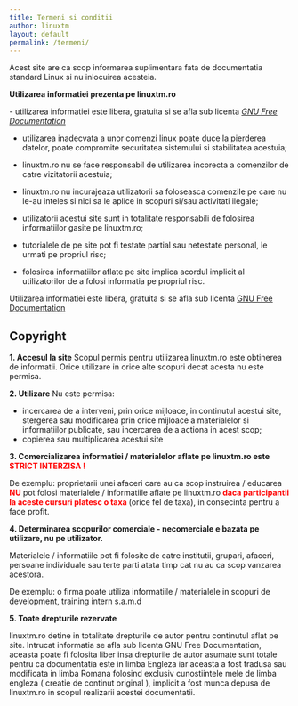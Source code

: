 ```yaml
---
title: Termeni si conditii
author: linuxtm
layout: default
permalink: /termeni/
---
```


Acest site are ca scop informarea suplimentara fata de documentatia standard Linux si nu inlocuirea acesteia.

<strong>Utilizarea informatiei prezenta pe linuxtm.ro</strong>

<strong></strong>- utilizarea informatiei este libera, gratuita si se afla sub licenta <em id="__mceDel"><a href="http://en.wikipedia.org/wiki/GNU_Free_Documentation_License" target="_blank" rel="nofollow">GNU Free Documentation</a></em>

- utilizarea inadecvata a unor comenzi linux poate duce la pierderea datelor, poate compromite securitatea sistemului si stabilitatea acestuia;

- linuxtm.ro nu se face responsabil de utilizarea incorecta a comenzilor de catre vizitatorii acestuia;

- linuxtm.ro nu incurajeaza utilizatorii sa foloseasca comenzile pe care nu le-au inteles si nici sa le aplice in scopuri si/sau activitati ilegale;

- utilizatorii acestui site sunt in totalitate responsabili de folosirea  informatiilor gasite pe linuxtm.ro;

- tutorialele de pe site pot fi testate partial sau netestate personal, le urmati pe propriul risc;

- folosirea informatiilor aflate pe site implica acordul implicit al utilizatorilor de a folosi informatia pe propriul risc.

Utilizarea informatiei este libera, gratuita si se afla sub licenta <a href="http://en.wikipedia.org/wiki/GNU_Free_Documentation_License" target="_blank" rel="nofollow">GNU Free Documentation</a>


<h2><strong>Copyright</strong></h2>

<strong>1. Accesul la site</strong>
Scopul permis pentru utilizarea linuxtm.ro este obtinerea de informatii. Orice utilizare in orice alte scopuri decat acesta nu este permisa.

<strong>2. Utilizare</strong>
Nu este permisa:
* incercarea de a interveni, prin orice mijloace, in continutul acestui site, stergerea sau modificarea prin orice mijloace a materialelor si informatiilor publicate, sau incercarea de a actiona in acest scop;
* copierea sau multiplicarea acestui site

<strong>3. Comercializarea informatiei / materialelor aflate pe linuxtm.ro este <span style="color: #ff0000;">STRICT INTERZISA !</span></strong>

De exemplu: proprietarii unei afaceri care au ca scop instruirea / educarea <strong><span style="color: #ff0000;">NU</span></strong> pot folosi materialele / informatiile aflate pe linuxtm.ro <strong><span style="color: #ff0000;">daca participantii la aceste cursuri platesc o taxa</span> </strong>(orice fel de taxa), in consecinta pentru a face profit.

<strong>4. Determinarea scopurilor comerciale - necomerciale e bazata pe utilizare, nu pe utilizator.</strong>

Materialele / informatiile pot fi folosite de catre institutii, grupari, afaceri, persoane individuale sau terte parti atata timp cat nu au ca scop vanzarea acestora.

De exemplu: o firma poate utiliza informatiile / materialele in scopuri de development, training intern s.a.m.d

<strong>5. Toate drepturile rezervate</strong>

linuxtm.ro detine in totalitate drepturile de autor pentru continutul aflat pe site. Intrucat informatia se afla sub licenta GNU Free Documentation, aceasta poate fi folosita liber insa drepturile de autor asumate sunt totale pentru ca documentatia este in limba Engleza iar aceasta a fost tradusa sau modificata in limba Romana folosind exclusiv cunostiintele mele de limba engleza ( creatie de continut original ), implicit a fost munca depusa de linuxtm.ro in scopul realizarii acestei documentatii.
